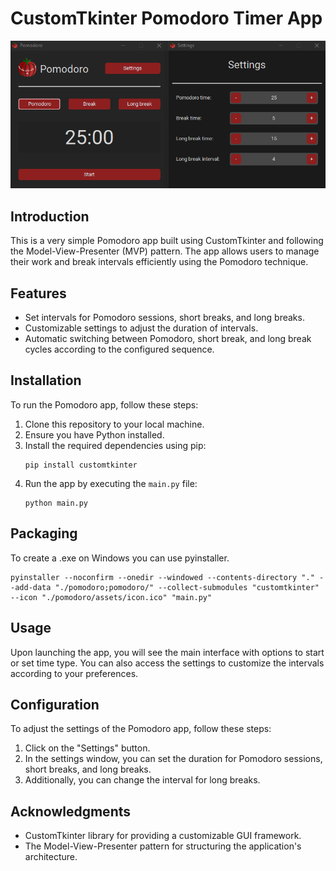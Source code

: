 # CustomTkinter Pomodoro Timer App
![Pomodoro Timer](images/interface.png "CustomTkinter Pomodoro Timer App")

## Introduction
This is a very simple Pomodoro app built using CustomTkinter and following the Model-View-Presenter (MVP) pattern. The app allows users to manage their work and break intervals efficiently using the Pomodoro technique.

## Features
* Set intervals for Pomodoro sessions, short breaks, and long breaks.
* Customizable settings to adjust the duration of intervals.
* Automatic switching between Pomodoro, short break, and long break cycles according to the configured sequence.

## Installation
To run the Pomodoro app, follow these steps:
1. Clone this repository to your local machine.
2. Ensure you have Python installed.
3. Install the required dependencies using pip:
    ```
    pip install customtkinter
    ```
4. Run the app by executing the `main.py` file:
    ```
    python main.py
    ```

## Packaging
To create a .exe on Windows you can use pyinstaller.
```
pyinstaller --noconfirm --onedir --windowed --contents-directory "." --add-data "./pomodoro;pomodoro/" --collect-submodules "customtkinter" --icon "./pomodoro/assets/icon.ico" "main.py"
```

## Usage
Upon launching the app, you will see the main interface with options to start or set time type. You can also access the settings to customize the intervals according to your preferences.

## Configuration
To adjust the settings of the Pomodoro app, follow these steps:
1. Click on the "Settings" button.
2. In the settings window, you can set the duration for Pomodoro sessions, short breaks, and long breaks.
3. Additionally, you can change the interval for long breaks.

## Acknowledgments
- CustomTkinter library for providing a customizable GUI framework.
- The Model-View-Presenter pattern for structuring the application's architecture.